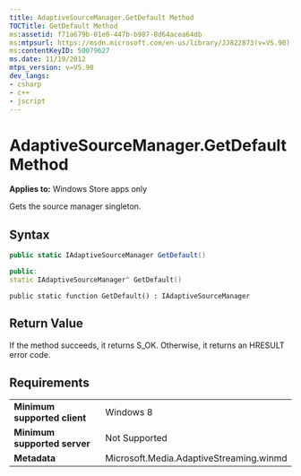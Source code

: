 ```yaml
---
title: AdaptiveSourceManager.GetDefault Method
TOCTitle: GetDefault Method
ms:assetid: f71a679b-01e0-447b-b987-8d64acea64db
ms:mtpsurl: https://msdn.microsoft.com/en-us/library/JJ822873(v=VS.90)
ms:contentKeyID: 50079627
ms.date: 11/19/2012
mtps_version: v=VS.90
dev_langs:
- csharp
- c++
- jscript
---
```


# AdaptiveSourceManager.GetDefault Method

**Applies to:** Windows Store apps only

Gets the source manager singleton.

## Syntax

``` csharp
public static IAdaptiveSourceManager GetDefault()
```

``` c++
public:
static IAdaptiveSourceManager^ GetDefault()
```

``` jscript
public static function GetDefault() : IAdaptiveSourceManager
```

## Return Value

If the method succeeds, it returns S\_OK. Otherwise, it returns an HRESULT error code.

## Requirements

|||
|--- |--- |
|**Minimum supported client**|Windows 8|
|**Minimum supported server**|Not Supported|
|**Metadata**|Microsoft.Media.AdaptiveStreaming.winmd|

